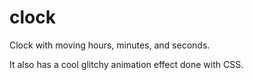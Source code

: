 # clock
Clock with moving hours, minutes, and seconds.

It also has a cool glitchy animation effect done with CSS.
